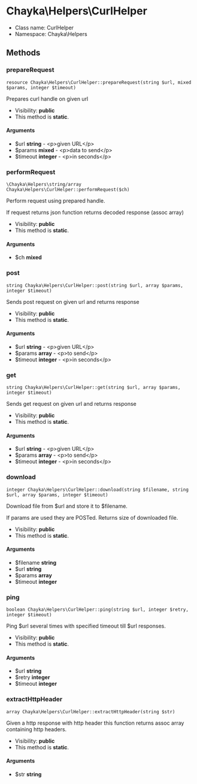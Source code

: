 Chayka\Helpers\CurlHelper
===============






* Class name: CurlHelper
* Namespace: Chayka\Helpers







Methods
-------


### prepareRequest

    resource Chayka\Helpers\CurlHelper::prepareRequest(string $url, mixed $params, integer $timeout)

Prepares curl handle on given url



* Visibility: **public**
* This method is **static**.


#### Arguments
* $url **string** - &lt;p&gt;given URL&lt;/p&gt;
* $params **mixed** - &lt;p&gt;data to send&lt;/p&gt;
* $timeout **integer** - &lt;p&gt;in seconds&lt;/p&gt;



### performRequest

    \Chayka\Helpers\string/array Chayka\Helpers\CurlHelper::performRequest($ch)

Perform request using prepared handle.

If request returns json function returns decoded response (assoc array)

* Visibility: **public**
* This method is **static**.


#### Arguments
* $ch **mixed**



### post

    string Chayka\Helpers\CurlHelper::post(string $url, array $params, integer $timeout)

Sends post request on given url and returns response



* Visibility: **public**
* This method is **static**.


#### Arguments
* $url **string** - &lt;p&gt;given URL&lt;/p&gt;
* $params **array** - &lt;p&gt;to send&lt;/p&gt;
* $timeout **integer** - &lt;p&gt;in seconds&lt;/p&gt;



### get

    string Chayka\Helpers\CurlHelper::get(string $url, array $params, integer $timeout)

Sends get request on given url and returns response



* Visibility: **public**
* This method is **static**.


#### Arguments
* $url **string** - &lt;p&gt;given URL&lt;/p&gt;
* $params **array** - &lt;p&gt;to send&lt;/p&gt;
* $timeout **integer** - &lt;p&gt;in seconds&lt;/p&gt;



### download

    integer Chayka\Helpers\CurlHelper::download(string $filename, string $url, array $params, integer $timeout)

Download file from $url and store it to $filename.

If params are used they are POSTed.
Returns size of downloaded file.

* Visibility: **public**
* This method is **static**.


#### Arguments
* $filename **string**
* $url **string**
* $params **array**
* $timeout **integer**



### ping

    boolean Chayka\Helpers\CurlHelper::ping(string $url, integer $retry, integer $timeout)

Ping $url several times with specified timeout till $url responses.



* Visibility: **public**
* This method is **static**.


#### Arguments
* $url **string**
* $retry **integer**
* $timeout **integer**



### extractHttpHeader

    array Chayka\Helpers\CurlHelper::extractHttpHeader(string $str)

Given a http response with http header
this function returns assoc array containing http headers.



* Visibility: **public**
* This method is **static**.


#### Arguments
* $str **string**


